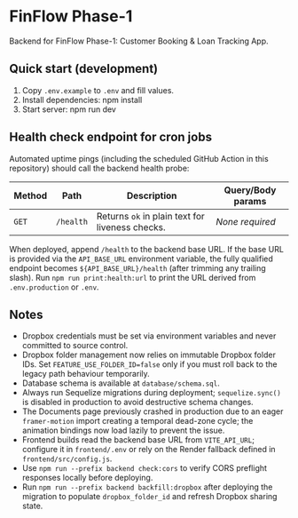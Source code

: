 # FinFlow Phase-1

Backend for FinFlow Phase-1: Customer Booking & Loan Tracking App.

## Quick start (development)

1. Copy `.env.example` to `.env` and fill values.
2. Install dependencies:
    npm install
3. Start server:
    npm run dev

## Health check endpoint for cron jobs

Automated uptime pings (including the scheduled GitHub Action in this repository) should call the backend health probe:

| Method | Path      | Description                    | Query/Body params |
| ------ | --------- | ------------------------------ | ----------------- |
| `GET`  | `/health` | Returns `ok` in plain text for liveness checks. | _None required_ |

When deployed, append `/health` to the backend base URL. If the base URL is provided via the `API_BASE_URL` environment variable, the fully qualified endpoint becomes `${API_BASE_URL}/health` (after trimming any trailing slash). Run `npm run print:health:url` to print the URL derived from `.env.production` or `.env`.

## Notes
- Dropbox credentials must be set via environment variables and never committed to source control.
- Dropbox folder management now relies on immutable Dropbox folder IDs. Set `FEATURE_USE_FOLDER_ID=false` only if you must roll back to the legacy path behaviour temporarily.
- Database schema is available at `database/schema.sql`.
- Always run Sequelize migrations during deployment; `sequelize.sync()` is disabled in production to avoid destructive schema changes.
- The Documents page previously crashed in production due to an eager `framer-motion` import creating a temporal dead-zone cycle; the animation bindings now load lazily to prevent the issue.
- Frontend builds read the backend base URL from `VITE_API_URL`; configure it in `frontend/.env` or rely on the Render fallback defined in `frontend/src/config.js`.
- Use `npm run --prefix backend check:cors` to verify CORS preflight responses locally before deploying.
- Run `npm run --prefix backend backfill:dropbox` after deploying the migration to populate `dropbox_folder_id` and refresh Dropbox sharing state.
